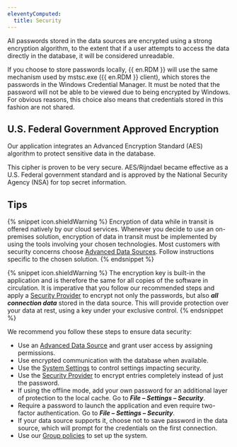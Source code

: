 ```yaml
---
eleventyComputed:
  title: Security
---
```

All passwords stored in the data sources are encrypted using a strong encryption algorithm, to the extent that if a user attempts to access the data directly in the database, it will be considered unreadable.  

If you choose to store passwords locally, {{ en.RDM }} will use the same mechanism used by mstsc.exe ({{ en.RDM }} client), which stores the passwords in the Windows Credential Manager. It must be noted that the password will not be able to be viewed due to being encrypted by Windows. For obvious reasons, this choice also means that credentials stored in this fashion are not shared.  

## U.S. Federal Government Approved Encryption 

Our application integrates an Advanced Encryption Standard (AES) algorithm to protect sensitive data in the database.  

This cipher is proven to be very secure. AES/Rijndael became effective as a U.S. Federal government standard and is approved by the National Security Agency (NSA) for top secret information. 

## Tips 

{% snippet icon.shieldWarning %} 
Encryption of data while in transit is offered natively by our cloud services. Whenever you decide to use an on-premises solution, encryption of data in transit must be implemented by using the tools involving your chosen technologies. Most customers with security concerns choose [Advanced Data Sources](/rdm/windows/data-sources/data-sources-types/advanced-data-sources/). Follow instructions specific to the chosen solution. 
{% endsnippet %}
 
{% snippet icon.shieldWarning %} 
The encryption key is built-in the application and is therefore the same for all copies of the software in circulation. It is imperative that you follow our recommended steps and apply a [Security Provider](/rdm/commands/administration/security/security-providers/) to encrypt not only the passwords, but also ***all connection data*** stored in the data source. This will provide protection over your data at rest, using a key under your exclusive control. 
{% endsnippet %}
 
We recommend you follow these steps to ensure data security:  

* Use an [Advanced Data Source](/rdm/windows/data-sources/data-sources-types/advanced-data-sources/) and grant user access by assigning permissions. 
* Use encrypted communication with the database when available. 
* Use the [System Settings](/rdm/commands/administration/settings/system-settings/vault-management/security/) to control settings impacting security. 
* Use the [Security Provider](/rdm/commands/administration/security/security-providers/) to encrypt entries completely instead of just the password. 
* If using the offline mode, add your own password for an additional layer of protection to the local cache. Go to ***File – Settings – Security***. 
* Require a password to launch the application and even require two-factor authentication. Go to ***File – Settings – Security***. 
* If your data source supports it, choose not to save password in the data source, which will prompt for the credentials on the first connection. 
* Use our [Group policies](/kb/remote-desktop-manager/how-to-articles/group-policies/) to set up the system. 

